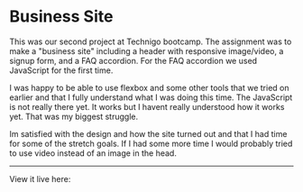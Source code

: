 # Business Site

This was our second project at Technigo bootcamp. The assignment was to make a "business site" including a header with responsive image/video, a signup form, and a FAQ accordion. For the FAQ accordion we used JavaScript for the first time. 

I was happy to be able to use flexbox and some other tools that we tried on earlier and that I fully understand what I was doing this time. The JavaScript is not really there yet. It works but I havent really understood how it works yet. That was my biggest struggle.

Im satisfied with the design and how the site turned out and that I had time for some of the stretch goals. 
If I had some more time I would probably tried to use video instead of an image in the head.

----
View it live here: 
